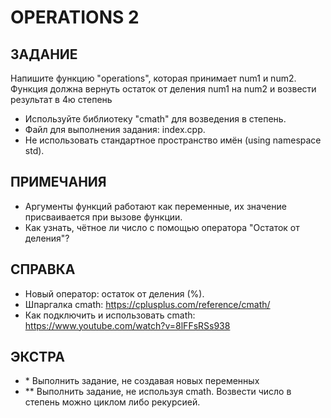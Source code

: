 # OPERATIONS 2

## ЗАДАНИЕ
Напишите функцию "operations", которая принимает num1 и num2. Функция должна вернуть остаток от деления num1 на num2 и возвести результат в 4ю степень

- Используйте библиотеку "cmath" для возведения в степень.
- Файл для выполнения задания: index.cpp.
- Не использовать стандартное пространство имён (using namespace std).

## ПРИМЕЧАНИЯ
- Аргументы функций работают как переменные, их значение присваивается при вызове функции.
- Как узнать, чётное ли число с помощью оператора "Остаток от деления"?

## СПРАВКА
- Новый оператор: остаток от деления (%).
- Шпаргалка cmath: https://cplusplus.com/reference/cmath/
- Как подключить и использовать cmath: https://www.youtube.com/watch?v=8lFFsRSs938

## ЭКСТРА
- \* Выполнить задание, не создавая новых переменных
- ** Выполнить задание, не используя cmath. Возвести число в степень можно циклом либо рекурсией.